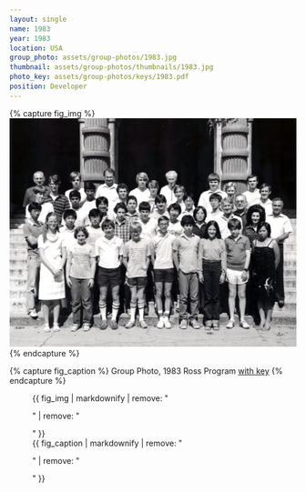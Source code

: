 ```yaml
---
layout: single
name: 1983
year: 1983
location: USA
group_photo: assets/group-photos/1983.jpg
thumbnail: assets/group-photos/thumbnails/1983.jpg
photo_key: assets/group-photos/keys/1983.pdf
position: Developer
---
```

{% capture fig_img %}
[![1983](/assets/group-photos/1983.jpg)](/assets/group-photos/keys/1983.pdf)
{% endcapture %}

{% capture fig_caption %}
Group Photo, 1983 Ross Program [with key](/assets/group-photos/keys/1983.pdf)
{% endcapture %}

<figure>
  {{ fig_img | markdownify | remove: "<p>" | remove: "</p>" }}
  <figcaption>{{ fig_caption | markdownify | remove: "<p>" | remove: "</p>" }}</figcaption>
</figure>

